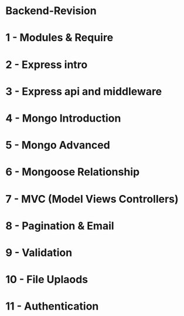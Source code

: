 # Backend-Revision

# 1 - Modules & Require

# 2 - Express intro

# 3 - Express api and middleware

# 4 - Mongo Introduction

# 5 - Mongo Advanced

# 6 - Mongoose Relationship

# 7 - MVC (Model Views Controllers)

# 8 - Pagination & Email

# 9 - Validation

# 10 - File Uplaods

# 11 - Authentication
